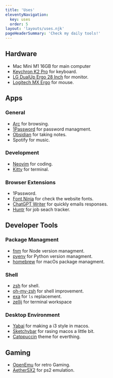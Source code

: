 ```yaml
---
title: 'Uses'
eleventyNavigation:
  key: uses
  order: 5
layout: 'layouts/uses.njk'
pageHeaderSummary: 'Check my daily tools!'
---
```


## Hardware

* Mac Mini M1 16GB for main computer
* [Keychron K2 Pro](https://www.keychron.com/products/keychron-k2-pro-qmk-via-wireless-mechanical-keyboard?_pos=1&_psq=k2&_ss=e&_v=1.0) for keyboard.
* [LG DualUp Ergo 28 Inch](https://www.lg.com/us/monitors/lg-28mq780-b-dualup-monitor) for monitor.
* [Logitech MX Ergo](https://www.logitech.com/en-us/products/mice/mx-ergo-wireless-trackball-mouse.html) for mouse.

## Apps

### General
* [Arc](https://arc.net/) for browsing.
* [1Password](https://1password.com/) for password managment. 
* [Obsidian](https://obsidian.md/) for taking notes.
* Spotify for music.

### Development
* [Neovim](https://github.com/neovim/neovim) for coding.
* [Kitty](https://github.com/kovidgoyal/kitty) for terminal.

### Browser Extensions
* 1Password.
* [Font Ninja](https://www.fonts.ninja/) for check the website fonts.
* [ChatGPT Writer](https://chatgptwriter.ai/) for quickly emails responses.
* [Huntr](https://huntr.co/) for job seach tracker.

## Developer Tools

### Package Managment
* [fnm](https://github.com/Schniz/fnm) for Node version managment.
* [pyenv](https://github.com/pyenv/pyenv) for Python version managment.
* [homebrew](https://brew.sh/) for macOs package managment.

### Shell
* [zsh](https://www.zsh.org/) for shell.
* [oh-my-zsh](https://ohmyz.sh/) for shell improvement.
* [exa](https://github.com/ogham/exa) for `ls` replacement.
* [zellij](https://zellij.dev/) for terminal workspace 

### Desktop Environment
* [Yabai](https://github.com/koekeishiya/yabai) for making a i3 style in macos.
* [Sketchybar](https://github.com/FelixKratz/SketchyBar) for rasing macos a little bit.
* [Catppuccin](https://github.com/catppuccin/catppuccin) theme for everthing.

## Gaming
* [OpenEmu](https://openemu.org/) for retro Gaming.
* [AetherSX2](https://aethersx2.net/) for ps2 emulation. 


